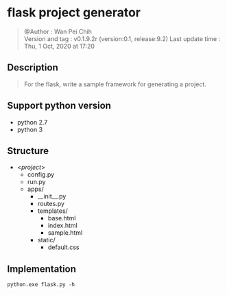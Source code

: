 # flask project generator  
  > @Author : Wan Pei Chih   
  > Version and tag : v0.1.9.2r (version:0.1, release:9.2)
  > Last update time : Thu, 1 Oct, 2020 at 17:20

## Description  
  > For the flask, write a sample framework for generating a project.  

## Support python version
- python 2.7
- python 3

## Structure  
- <*project*>  
  - config.py  
  - run.py  
  - apps/  
    - \_\_init\_\_.py  
    - routes.py  
    - templates/  
      - base.html  
      - index.html  
      - sample.html  
    - static/  
      - default.css  

## Implementation  
    python.exe flask.py -h 

